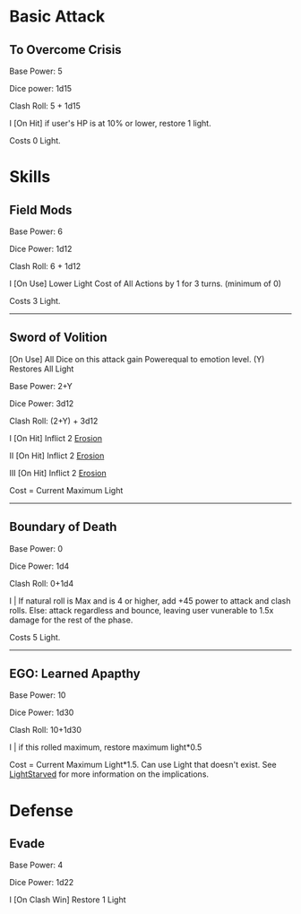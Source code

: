 # Basic Attack

## To Overcome Crisis 

Base Power: 5

Dice power: 1d15

Clash Roll: 5 + 1d15 

I [On Hit] if user's HP is at 10% or lower, restore 1 light.

Costs 0 Light.



# Skills

## Field Mods

Base Power: 6

Dice Power: 1d12

Clash Roll: 6 + 1d12

I [On Use] Lower Light Cost of All Actions by 1 for 3 turns. (minimum of 0)

Costs 3 Light.

---

## Sword of Volition

[On Use] All Dice on this attack gain Powerequal to emotion level. (Y) Restores All Light

Base Power: 2+Y

Dice Power: 3d12

Clash Roll: (2+Y) + 3d12

I [On Hit] Inflict 2 [Erosion](<https://tiphereth.zasz.su/effects/Decay/>)

II [On Hit] Inflict 2 [Erosion](<https://tiphereth.zasz.su/effects/Decay/>)

III [On Hit] Inflict 2 [Erosion](<https://tiphereth.zasz.su/effects/Decay/>)

Cost = Current Maximum Light

---

## Boundary of Death

Base Power: 0

Dice Power: 1d4

Clash Roll: 0+1d4

I | If natural roll is Max and is 4 or higher, add +45 power to attack and clash rolls. Else: attack regardless and bounce, leaving user vunerable to 1.5x damage for the rest of the phase.

Costs 5 Light.

---

## EGO: Learned Apapthy

Base Power: 10

Dice Power: 1d30

Clash Roll: 10+1d30

I | if this rolled maximum, restore maximum light*0.5

Cost = Current Maximum Light*1.5. Can use Light that doesn't exist. See [LightStarved](https://github.com/Logirby/Jino-The-Tower-Sheets/blob/main/LightTouched-LightStarved.md) for more information on the implications.


# Defense

## Evade

Base Power: 4

Dice Power: 1d22

 I [On Clash Win] Restore 1 Light

